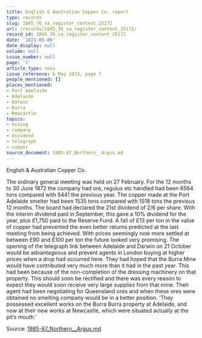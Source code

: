 ```yaml
---
title: English & Australian Copper Co. report
type: records
slug: 1845_76_sa_register_content_25172
url: /records/1845_76_sa_register_content_25172/
record_id: 1845_76_sa_register_content_25172
date: '1873-05-06'
date_display: null
volume: null
issue_number: null
page: '7'
article_type: news
issue_reference: 6 May 1873, page 7
people_mentioned: []
places_mentioned:
- Port Adelaide
- Adelaide
- Darwin
- Burra
- Newcastle
topics:
- mining
- company
- dividend
- telegraph
- copper
source_document: 1985-87_Northern__Argus.md
---
```


English & Australian Copper Co.

The ordinary general meeting was held on 27 February.  For the 12 months to 30 June 1872 the company had ore, regulus etc handled had been 6564 tons compared with 5441 the previous year.  The copper made at the Port Adelaide smelter had been 1535 tons compared with 1518 tons the previous 12 months.   The board had declared the 21st dividend of 2/6 per share.  With the interim dividend paid in September, this gave a 10% dividend for the year, plus £1,750 paid to the Reserve Fund.  A fall of £13 per ton in the value of copper had prevented the even better returns predicted at the last meeting from being achieved.  With prices seemingly now more settled at between £90 and £100 per ton the future looked very promising.  The opening of the telegraph link between Adelaide and Darwin on 21 October would be advantageous and prevent agents in London buying at higher prices when a drop had occurred here.  They had hoped that the Burra Mine would have contributed very much more than it had in the past year.  This had been because of the non-completion of the dressing machinery on that property.  This should soon be rectified and there was every reason to expect they would soon receive very large supplies from that mine.  Their agent had been negotiating for Queensland ores and when these ores were obtained no smelting company would be in a better position.  ‘They possessed excellent works on the Burra Burra property at Adelaide, and now at their new works at Newcastle, which were situated actually at the pit’s mouth.’

Source: [1985-87_Northern__Argus.md](/downloads/markdown/1985-87_Northern__Argus.md)
